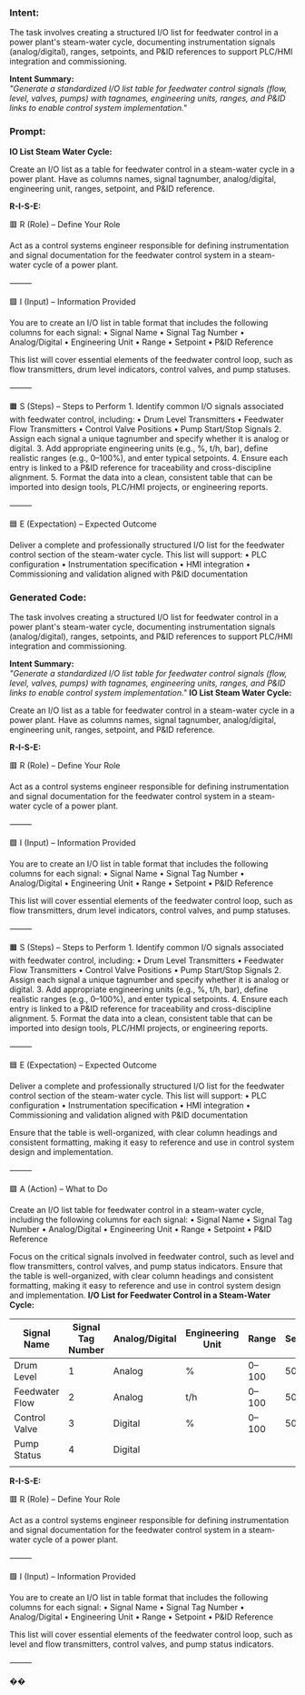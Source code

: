 ### Intent:
The task involves creating a structured I/O list for feedwater control in a power plant's steam-water cycle, documenting instrumentation signals (analog/digital), ranges, setpoints, and P&ID references to support PLC/HMI integration and commissioning.  

**Intent Summary:**  
*"Generate a standardized I/O list table for feedwater control signals (flow, level, valves, pumps) with tagnames, engineering units, ranges, and P&ID links to enable control system implementation."*

### Prompt:
**IO List Steam Water Cycle:**

Create an I/O list as a table for feedwater control in a steam-water cycle in a power plant. Have as columns names, signal tagnumber, analog/digital, engineering unit, ranges, setpoint, and P&ID reference.

**R-I-S-E:**

🟥 R (Role) – Define Your Role

Act as a control systems engineer responsible for defining instrumentation and signal documentation for the feedwater control system in a steam-water cycle of a power plant.

⸻

🟩 I (Input) – Information Provided

You are to create an I/O list in table format that includes the following columns for each signal:
	•	Signal Name
	•	Signal Tag Number
	•	Analog/Digital
	•	Engineering Unit
	•	Range
	•	Setpoint
	•	P&ID Reference

This list will cover essential elements of the feedwater control loop, such as flow transmitters, drum level indicators, control valves, and pump statuses.

⸻

🟧 S (Steps) – Steps to Perform
	1.	Identify common I/O signals associated with feedwater control, including:
	•	Drum Level Transmitters
	•	Feedwater Flow Transmitters
	•	Control Valve Positions
	•	Pump Start/Stop Signals
	2.	Assign each signal a unique tagnumber and specify whether it is analog or digital.
	3.	Add appropriate engineering units (e.g., %, t/h, bar), define realistic ranges (e.g., 0–100%), and enter typical setpoints.
	4.	Ensure each entry is linked to a P&ID reference for traceability and cross-discipline alignment.
	5.	Format the data into a clean, consistent table that can be imported into design tools, PLC/HMI projects, or engineering reports.

⸻

🟦 E (Expectation) – Expected Outcome

Deliver a complete and professionally structured I/O list for the feedwater control section of the steam-water cycle. This list will support:
	•	PLC configuration
	•	Instrumentation specification
	•	HMI integration
	•	Commissioning and validation aligned with P&ID documentation

### Generated Code:
The task involves creating a structured I/O list for feedwater control in a power plant's steam-water cycle, documenting instrumentation signals (analog/digital), ranges, setpoints, and P&ID references to support PLC/HMI integration and commissioning.  

**Intent Summary:**  
*"Generate a standardized I/O list table for feedwater control signals (flow, level, valves, pumps) with tagnames, engineering units, ranges, and P&ID links to enable control system implementation."*
**IO List Steam Water Cycle:**

Create an I/O list as a table for feedwater control in a steam-water cycle in a power plant. Have as columns names, signal tagnumber, analog/digital, engineering unit, ranges, setpoint, and P&ID reference.

**R-I-S-E:**

🟥 R (Role) – Define Your Role

Act as a control systems engineer responsible for defining instrumentation and signal documentation for the feedwater control system in a steam-water cycle of a power plant.

⸻

🟩 I (Input) – Information Provided

You are to create an I/O list in table format that includes the following columns for each signal:
	•	Signal Name
	•	Signal Tag Number
	•	Analog/Digital
	•	Engineering Unit
	•	Range
	•	Setpoint
	•	P&ID Reference

This list will cover essential elements of the feedwater control loop, such as flow transmitters, drum level indicators, control valves, and pump statuses.

⸻

🟧 S (Steps) – Steps to Perform
	1.	Identify common I/O signals associated with feedwater control, including:
	•	Drum Level Transmitters
	•	Feedwater Flow Transmitters
	•	Control Valve Positions
	•	Pump Start/Stop Signals
	2.	Assign each signal a unique tagnumber and specify whether it is analog or digital.
	3.	Add appropriate engineering units (e.g., %, t/h, bar), define realistic ranges (e.g., 0–100%), and enter typical setpoints.
	4.	Ensure each entry is linked to a P&ID reference for traceability and cross-discipline alignment.
	5.	Format the data into a clean, consistent table that can be imported into design tools, PLC/HMI projects, or engineering reports.

⸻

🟦 E (Expectation) – Expected Outcome

Deliver a complete and professionally structured I/O list for the feedwater control section of the steam-water cycle. This list will support:
	•	PLC configuration
	•	Instrumentation specification
	•	HMI integration
	•	Commissioning and validation aligned with P&ID documentation

Ensure that the table is well-organized, with clear column headings and consistent formatting, making it easy to reference and use in control system design and implementation.

⸻

🟪 A (Action) – What to Do

Create an I/O list table for feedwater control in a steam-water cycle, including the following columns for each signal:
	•	Signal Name
	•	Signal Tag Number
	•	Analog/Digital
	•	Engineering Unit
	•	Range
	•	Setpoint
	•	P&ID Reference

Focus on the critical signals involved in feedwater control, such as level and flow transmitters, control valves, and pump status indicators. Ensure that the table is well-organized, with clear column headings and consistent formatting, making it easy to reference and use in control system design and implementation.
**I/O List for Feedwater Control in a Steam-Water Cycle:**

| Signal Name | Signal Tag Number | Analog/Digital | Engineering Unit | Range | Setpoint | P&ID Reference |
| --- | --- | --- | --- | --- | --- | --- |
| Drum Level | 1 | Analog | % | 0–100 | 50 | P-1234 |
| Feedwater Flow | 2 | Analog | t/h | 0–100 | 50 | P-5678 |
| Control Valve | 3 | Digital | % | 0–100 | 50 | P-9101 |
| Pump Status | 4 | Digital | | | | P-1234 |
| | | | | | | |

**R-I-S-E:**

🟥 R (Role) – Define Your Role

Act as a control systems engineer responsible for defining instrumentation and signal documentation for the feedwater control system in a steam-water cycle of a power plant.

⸻

🟩 I (Input) – Information Provided

You are to create an I/O list in table format that includes the following columns for each signal:
	•	Signal Name
	•	Signal Tag Number
	•	Analog/Digital
	•	Engineering Unit
	•	Range
	•	Setpoint
	•	P&ID Reference

This list will cover essential elements of the feedwater control loop, such as level and flow transmitters, control valves, and pump status indicators.

⸻

��
